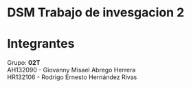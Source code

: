 # DSM Trabajo de invesgacion 2  
# Integrantes
Grupo: **02T**  
AH132090 - Giovanny Misael Abrego Herrera  
HR132106 - Rodrigo Ernesto Hernández Rivas  